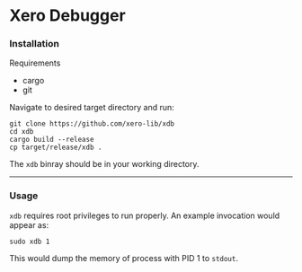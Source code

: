 # Xero Debugger
### Installation
Requirements
- cargo
- git

Navigate to desired target directory and run:
```
git clone https://github.com/xero-lib/xdb
cd xdb
cargo build --release
cp target/release/xdb .
```
The `xdb` binray should be in your working directory.

---
### Usage
`xdb` requires root privileges to run properly.
An example invocation would appear as:
```
sudo xdb 1
```
This would dump the memory of process with PID 1 to `stdout`.
